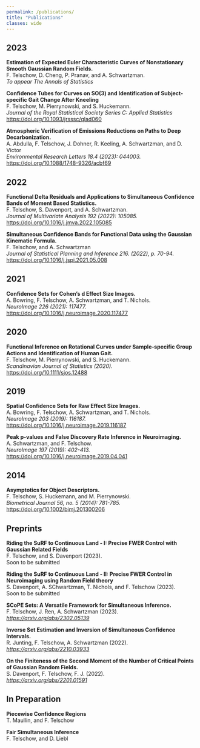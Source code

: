 ```yaml
---
permalink: /publications/
title: "Publications"
classes: wide
---
```


## 2023

**Estimation of Expected Euler Characteristic Curves of Nonstationary Smooth Gaussian Random Fields.**  
F. Telschow, D. Cheng, P. Pranav, and A. Schwartzman.  
*To appear The Annals of Statistics*  

**Confidence Tubes for Curves on SO(3) and Identification of Subject-specific Gait Change After Kneeling**  
F. Telschow, M. Pierrynowski, and S. Huckemann.  
*Journal of the Royal Statistical Society Series C: Applied Statistics*  
https://doi.org/10.1093/jrsssc/qlad060  

**Atmospheric Verification of Emissions Reductions on Paths to Deep Decarbonization.**  
A. Abdulla, F. Telschow, J. Dohner, R. Keeling, A. Schwartzman, and D. Victor  
*Environmental Research Letters 18.4 (2023): 044003.*  
https://doi.org/10.1088/1748-9326/acbf69   

## 2022

**Functional Delta Residuals and Applications to Simultaneous Confidence Bands of Moment Based Statistics.**  
F. Telschow, S. Davenport, and A. Schwartzman.  
*Journal of Multivariate Analysis 192 (2022): 105085.*  
https://doi.org/10.1016/j.jmva.2022.105085  

**Simultaneous Confidence Bands for Functional Data using the Gaussian Kinematic Formula.**   
F. Telschow, and A. Schwartzman  
*Journal of Statistical Planning and Inference 216. (2022), p. 70-94.*  
https://doi.org/10.1016/j.jspi.2021.05.008  

## 2021

**Confidence Sets for Cohen’s d Effect Size Images.**    
A. Bowring, F. Telschow, A. Schwartzman, and T. Nichols.    
*NeuroImage 226 (2021): 117477.*  
https://doi.org/10.1016/j.neuroimage.2020.117477  

## 2020

**Functional Inference on Rotational Curves under Sample‐specific Group Actions and Identification of Human Gait.**  
F. Telschow, M. Pierrynowski, and S. Huckemann.  
*Scandinavian Journal of Statistics (2020).*  
https://doi.org/10.1111/sjos.12488   

## 2019

**Spatial Confidence Sets for Raw Effect Size Images.**  
A. Bowring, F. Telschow, A. Schwartzman, and T. Nichols.  
*NeuroImage 203 (2019): 116187.*  
https://doi.org/10.1016/j.neuroimage.2019.116187  

**Peak p-values and False Discovery Rate Inference in Neuroimaging.**  
A. Schwartzman, and F. Telschow.  
*NeuroImage 197 (2019): 402-413.*  
https://doi.org/10.1016/j.neuroimage.2019.04.041  

## 2014

**Asymptotics for Object Descriptors.**  
F. Telschow, S. Huckemann, and M. Pierrynowski.   
*Biometrical Journal 56, no. 5 (2014): 781-785.*  
https://doi.org/10.1002/bimj.201300206  

## Preprints

**Riding the SuRF to Continuous Land - I: Precise FWER Control with Gaussian Related Fields**  
F. Telschow, and S. Davenport (2023).  
Soon to be submitted  

**Riding the SuRF to Continuous Land - II:  Precise FWER Control in Neuroimaging using Random Field theory**  
S. Davenport, A. SChwartzman, T. Nichols, and F. Telschow (2023).  
Soon to be submitted  

**SCoPE Sets: A Versatile Framework for Simultaneous Inference.**  
F. Telschow, J. Ren, A. Schwartzman (2023).  
*https://arxiv.org/abs/2302.05139*  

**Inverse Set Estimation and Inversion of Simultaneous Confidence Intervals.**  
R. Junting, F. Telschow, A. Schwartzman (2022).  
*https://arxiv.org/abs/2210.03933*  

**On the Finiteness of the Second Moment of the Number of Critical Points of Gaussian Random Fields.**  
S. Davenport, F. Telschow, F. J. (2022).  
*https://arxiv.org/abs/2201.01591*  


## In Preparation

**Piecewise Confidence Regions**  
T. Maullin, and F. Telschow  

**Fair Simultaneous Inference**  
F. Telschow, and D. Liebl  
